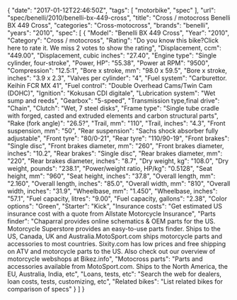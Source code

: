 {
    "date": "2017-01-12T22:46:50Z",
    "tags": [
        "motorbike",
        "spec"
    ],
    "url": "spec\/benelli\/2010\/benelli-bx-449-cross",
    "title": "Cross \/ motocross Benelli BX 449 Cross",
    "categories": "Cross-motocross",
    "brands": "benelli",
    "years": "2010",
    "spec": [
        {
            "Model": "Benelli BX 449 Cross",
            "Year": "2010",
            "Category": "Cross \/ motocross",
            "Rating": "Do you know this bike?Click here to rate it. We miss 2 votes to show the rating",
            "Displacement, ccm": "449.00",
            "Displacement, cubic inches": "27.40",
            "Engine type": "Single cylinder, four-stroke",
            "Power, HP": "55.38",
            "Power at RPM": "9500",
            "Compression": "12.5:1",
            "Bore x stroke, mm": "98.0 x 59.5",
            "Bore x stroke, inches": "3.9 x 2.3",
            "Valves per cylinder": "4",
            "Fuel system": "Carburettor. Keihin FCR MX 41",
            "Fuel control": "Double Overhead Cams\/Twin Cam (DOHC)",
            "Ignition": "Kokusan CDI digitale",
            "Lubrication system": "Wet sump and reeds",
            "Gearbox": "5-speed",
            "Transmission type,final drive": "Chain",
            "Clutch": "Wet, 7 steel disks",
            "Frame type": "Single tube cradle with forged, casted and extruded elements and carbon structural parts",
            "Rake (fork angle)": "26.5?",
            "Trail, mm": "110",
            "Trail, inches": "4.3",
            "Front suspension, mm": "50",
            "Rear suspension": "Sachs  shock absorber fully adjustable",
            "Front tyre": "80\/0-21",
            "Rear tyre": "110\/90-19",
            "Front brakes": "Single disc",
            "Front brakes diameter, mm": "260",
            "Front brakes diameter, inches": "10.2",
            "Rear brakes": "Single disc",
            "Rear brakes diameter, mm": "220",
            "Rear brakes diameter, inches": "8.7",
            "Dry weight, kg": "108.0",
            "Dry weight, pounds": "238.1",
            "Power\/weight ratio, HP\/kg": "0.5128",
            "Seat height, mm": "960",
            "Seat height, inches": "37.8",
            "Overall length, mm": "2.160",
            "Overall length, inches": "85.0",
            "Overall width, mm": "810",
            "Overall width, inches": "31.9",
            "Wheelbase, mm": "1.450",
            "Wheelbase, inches": "57.1",
            "Fuel capacity, litres": "9.00",
            "Fuel capacity, gallons": "2.38",
            "Color options": "Green",
            "Starter": "Kick",
            "Insurance costs": "Get estimated US insurance cost with a quote from Allstate Motorcycle Insurance",
            "Parts finder": "Chaparral provides online schematics & OEM parts for the US.   Motorcycle Superstore provides an easy-to-use parts finder. Ships to the US, Canada, UK and Australia.MotoSport.com ships motorcycle parts and accessories to most countries.    Sixity.com has low prices and free shipping on ATV and motorcycle parts to the US. Also check out our overview of motorcycle webshops at Bikez.info",
            "Motocross parts": "Parts and accessories available from MotoSport.com. Ships to the North America, the EU, Australia, India, etc",
            "Loans, tests, etc": "Search the web for dealers, loan costs, tests, customizing, etc",
            "Related bikes": "List related bikes for comparison of specs"
        }
    ]
}